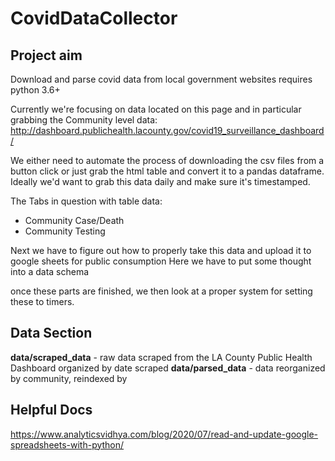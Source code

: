 # CovidDataCollector

## Project aim
Download and parse covid data from local government websites
requires python 3.6+

Currently we're focusing on data located on this page and in particular grabbing the Community level data:
http://dashboard.publichealth.lacounty.gov/covid19_surveillance_dashboard/

We either need to automate the process of downloading the csv files from a button click or just grab the html table and convert it to a pandas dataframe. Ideally we'd want to grab this data daily and make sure it's timestamped. 

The Tabs in question with table data:
- Community Case/Death
- Community Testing


Next we have to figure out how to properly take this data and upload it to google sheets for public consumption 
Here we have to put some thought into a data schema 

once these parts are finished, we then look at a proper system for setting these to timers.

## Data Section
**data/scraped_data** - raw data scraped from the LA County Public Health Dashboard organized by date scraped
**data/parsed_data** - data reorganized by community, reindexed by  

## Helpful Docs 
https://www.analyticsvidhya.com/blog/2020/07/read-and-update-google-spreadsheets-with-python/